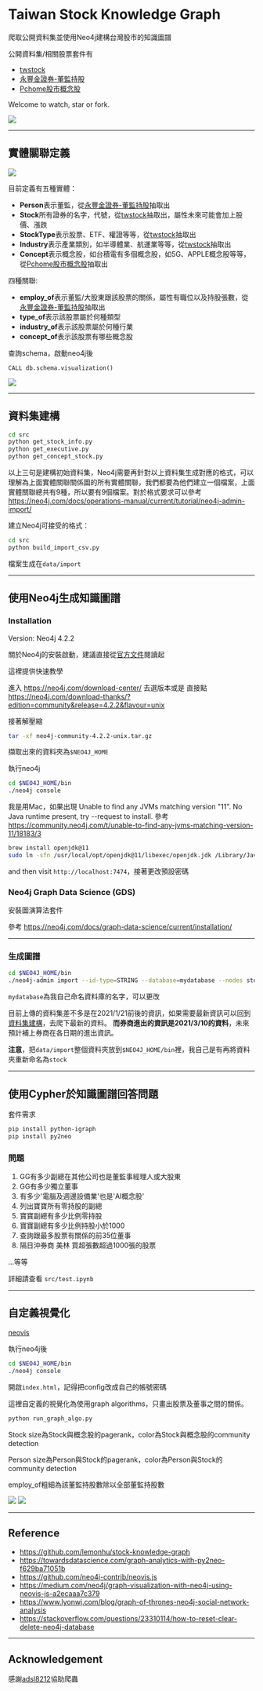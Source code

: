 # Taiwan Stock Knowledge Graph

爬取公開資料集並使用Neo4j建構台灣股市的知識圖譜

公開資料集/相關股票套件有

- [twstock](https://github.com/mlouielu/twstock)
- [永豐金證券-董監持股](https://www.sinotrade.com.tw/Stock/Stock_3_1/Stock_3_1_6_2?ticker=)
- [Pchome股市概念股](https://pchome.megatime.com.tw/group/sto3)

Welcome to watch, star or fork.

![](kg1.png)

---

## 實體關聯定義

![](stock_kg_structure.png)

目前定義有五種實體：
- **Person**表示董監，從[永豐金證券-董監持股](https://www.sinotrade.com.tw/Stock/Stock_3_1/Stock_3_1_6_2?ticker=)抽取出
- **Stock**所有證券的名字，代號，從[twstock](https://github.com/mlouielu/twstock)抽取出，屬性未來可能會加上股價、漲跌
- **StockType**表示股票、ETF、權證等等，從[twstock](https://github.com/mlouielu/twstock)抽取出
- **Industry**表示產業類別，如半導體業、航運業等等，從[twstock](https://github.com/mlouielu/twstock)抽取出
- **Concept**表示概念股，如台積電有多個概念股，如5G、APPLE概念股等等，從[Pchome股市概念股](https://pchome.megatime.com.tw/group/sto3)抽取出

四種關聯:
- **employ_of**表示董監/大股東跟該股票的關係，屬性有職位以及持股張數，從[永豐金證券-董監持股](https://www.sinotrade.com.tw/Stock/Stock_3_1/Stock_3_1_6_2?ticker=)抽取出
- **type_of**表示該股票屬於何種類型
- **industry_of**表示該股票屬於何種行業
- **concept_of**表示該股票有哪些概念股

查詢schema，啟動neo4j後
```cypher
CALL db.schema.visualization()
```
![](kg_schema.png)


---

## 資料集建構

```bash
cd src
python get_stock_info.py
python get_executive.py
python get_concept_stock.py
```


以上三句是建構初始資料集，Neo4j需要再針對以上資料集生成對應的格式，可以理解為上面實體關聯關係圖的所有實體關聯，我們都要為他們建立一個檔案，上面實體關聯總共有9種，所以要有9個檔案。對於格式要求可以參考 https://neo4j.com/docs/operations-manual/current/tutorial/neo4j-admin-import/


建立Neo4j可接受的格式：
```bash
cd src
python build_import_csv.py
```

檔案生成在`data/import`

---

## 使用Neo4j生成知識圖譜

### Installation
Version: Neo4j 4.2.2 

關於Neo4j的安裝啟動，建議直接從[官方文件](https://neo4j.com/docs/operations-manual/current/)閱讀起 

這裡提供快速教學

進入 https://neo4j.com/download-center/  去選版本或是 直接點 https://neo4j.com/download-thanks/?edition=community&release=4.2.2&flavour=unix

接著解壓縮
```bash
tar -xf neo4j-community-4.2.2-unix.tar.gz
```
擷取出來的資料夾為`$NEO4J_HOME`

執行neo4j
```bash
cd $NEO4J_HOME/bin
./neo4j console
```

我是用Mac，如果出現
Unable to find any JVMs matching version "11".
No Java runtime present, try --request to install.
參考 https://community.neo4j.com/t/unable-to-find-any-jvms-matching-version-11/18183/3

```bash
brew install openjdk@11
sudo ln -sfn /usr/local/opt/openjdk@11/libexec/openjdk.jdk /Library/Java/JavaVirtualMachines/openjdk-11.jdk
```

and then visit `http://localhost:7474`，接著更改預設密碼


### Neo4j Graph Data Science (GDS) 

安裝圖演算法套件

參考 https://neo4j.com/docs/graph-data-science/current/installation/

---

### 生成圖譜

```bash
cd $NEO4J_HOME/bin
./neo4j-admin import --id-type=STRING --database=mydatabase --nodes stock/person.csv --nodes stock/stock.csv --nodes stock/stock_type.csv --nodes stock/concept.csv --nodes stock/industry.csv --nodes stock/dealer.csv --relationships stock/person_stock.csv --relationships stock/stock_industry.csv --relationships stock/stock_concept.csv --relationships stock/stock_st.csv --relationships stock/dealer_stock.csv
```

`mydatabase`為我自己命名資料庫的名字，可以更改

目前上傳的資料集差不多是在2021/1/21前後的資訊，如果需要最新資訊可以回到[資料集建構](##資料集建構)，去爬下最新的資料。
**而券商進出的資訊是2021/3/10的資料**，未來預計補上券商在各日期的進出資訊。

**注意**，把`data/import`整個資料夾放到`$NEO4J_HOME/bin`裡，我自己是有再將資料夾重新命名為`stock`

---

## 使用Cypher於知識圖譜回答問題


套件需求
```bash
pip install python-igraph
pip install py2neo
```

### 問題

1. GG有多少副總在其他公司也是董監事經理人或大股東
1. GG有多少獨立董事
1. 有多少'電腦及週邊設備業'也是'AI概念股'
1. 列出寶寶所有零持股的副總
1. 寶寶副總有多少比例零持股
1. 寶寶副總有多少比例持股小於1000
1. 查詢跟最多股票有關係的前35位董事
1. 隔日沖券商 美林 買超張數超過1000張的股票

...等等

詳細請查看 `src/test.ipynb`

---

## 自定義視覺化
[neovis](https://github.com/neo4j-contrib/neovis.js)

執行neo4j後
```bash
cd $NEO4J_HOME/bin
./neo4j console
```

開啟`index.html`，記得把config改成自己的帳號密碼

這裡自定義的視覺化為使用graph algorithms，只畫出股票及董事之間的關係。
```bash
python run_graph_algo.py
```

Stock size為Stock與概念股的pagerank，color為Stock與概念股的community detection

Person size為Person與Stock的pagerank，color為Person與Stock的community detection

employ_of粗細為該董監持股數除以全部董監持股數

![](kg2.png)
![](kg3.png)

---

## Reference

- https://github.com/lemonhu/stock-knowledge-graph
- https://towardsdatascience.com/graph-analytics-with-py2neo-f629ba71051b
- https://github.com/neo4j-contrib/neovis.js
- https://medium.com/neo4j/graph-visualization-with-neo4j-using-neovis-js-a2ecaaa7c379
- https://www.lyonwj.com/blog/graph-of-thrones-neo4j-social-network-analysis
- https://stackoverflow.com/questions/23310114/how-to-reset-clear-delete-neo4j-database

---

## Acknowledgement
感謝[adsl8212](https://github.com/adsl8212)協助爬蟲